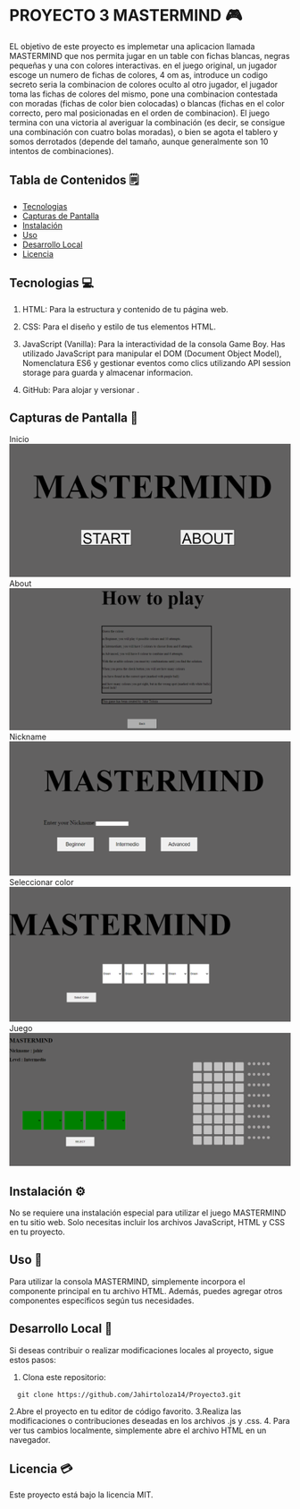 # PROYECTO 3 MASTERMIND 🎮

EL objetivo de este proyecto es implemetar una aplicacion llamada MASTERMIND que nos permita jugar en un table con fichas blancas, negras pequeñas y una con colores interactivas. 
en el juego original, un jugador escoge un numero de fichas de colores, 4 om as, introduce un codigo secreto seria la combinacion de colores oculto al otro jugador, el jugador toma las fichas de colores del mismo, pone una combinacion contestada con moradas (fichas de color bien colocadas) o blancas (fichas en el color correcto, pero mal posicionadas en el orden de combinacion).
El juego termina con una victoria al averiguar la combinación (es decir, se consigue
una combinación con cuatro bolas moradas), o bien se agota el tablero y somos
derrotados (depende del tamaño, aunque generalmente son 10 intentos de
combinaciones).

## Tabla de Contenidos 🗒️
- [Tecnologias](#capturas-de-pantalla)
- [Capturas de Pantalla](#capturas-de-pantalla)
- [Instalación](#instalación)
- [Uso](#uso)
- [Desarrollo Local](#desarrollo-local)
- [Licencia](#licencia)





## Tecnologias 💻



1. HTML: Para la estructura y contenido de tu página web.

2. CSS: Para el diseño y estilo de tus elementos HTML.

3. JavaScript (Vanilla): Para la interactividad de la consola Game Boy. Has utilizado JavaScript para manipular el DOM (Document Object Model), Nomenclatura ES6 y gestionar eventos como clics utilizando API session storage para guarda y almacenar informacion.

4. GitHub: Para alojar y versionar .




## Capturas de Pantalla 📸
Inicio
![inicio](./imagenes/imagen1.png)
About
![about](./imagenes/imagen2.png)
Nickname
![Nickname](./imagenes/imagen3.png)
Seleccionar color
![seleccionar color](./imagenes/imagen4.png)
Juego
![juego](./imagenes/imagen5.png)

## Instalación ⚙️
No se requiere una instalación especial para utilizar el juego MASTERMIND en tu sitio web. Solo necesitas incluir los archivos JavaScript, HTML y CSS en tu proyecto.


## Uso 📌
Para utilizar la consola MASTERMIND, simplemente incorpora el componente principal  en tu archivo HTML. Además, puedes agregar otros componentes específicos según tus necesidades.




## Desarrollo Local 🔨
Si deseas contribuir o realizar modificaciones locales al proyecto, sigue estos pasos:
1. Clona este repositorio:
```
  git clone https://github.com/Jahirtoloza14/Proyecto3.git
```
2.Abre el proyecto en tu editor de código favorito.
3.Realiza las modificaciones o contribuciones deseadas en los archivos .js y .css. 
4. Para ver tus cambios localmente, simplemente abre el archivo HTML en un navegador.
## Licencia 💳

Este proyecto está bajo la licencia MIT.




